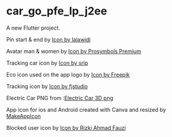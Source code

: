 # car_go_pfe_lp_j2ee

A new Flutter project.

Pin start & end by <a href="https://www.freepik.com/icon/location_11269426">Icon by lalawidi</a>

Avatar man & women by <a href="https://www.freepik.com/icon/man_6997676#fromView=search&page=1&position=36&uuid=0022256f-e7c3-4755-858e-86d9fc6ad9a3">Icon by Prosymbols Premium</a>

Tracking car icon by <a href="https://www.freepik.com/icon/car_3357278#fromView=search&page=1&position=77&uuid=ff7f5141-844f-4aad-950e-c49fa4992fa0">Icon by srip</a>

Eco icon used on the app logo by <a href="https://www.freepik.com/icon/eco-friendly_4411360#fromView=search&page=1&position=5&uuid=39414dbf-8322-4d50-b1dc-bf85bf57c583">Icon by Freepik</a>

Tracking icon by <a href="https://www.freepik.com/icon/car-parking_2316854#fromView=resource_detail&position=22">Icon by fjstudio</a>

Electric Car PNG from :<a href="https://qwestore.com/Electric-Car-3D-Rendering-White-Tesla-Car-PNG-in-4983">Electric Car 3D png</a>

App icon for ios and Android created with Canva and resized by <a href="https://makeappicon.com">MakeAppIcon</a>

Blocked user icon by <a href="https://www.freepik.com/icon/forbidden_4255661#fromView=search&page=1&position=23&uuid=0670a162-1908-4123-98ed-487e8a82546f">Icon by Rizki Ahmad Fauzi</a>

